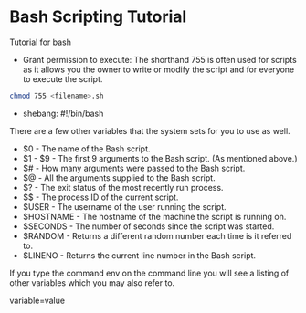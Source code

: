 <h1>Bash Scripting Tutorial</h1>

<p>Tutorial for bash</p>

- Grant permission to execute: The shorthand 755 is often used for scripts as it allows you the owner to write or modify the script and for everyone to execute the script.

```bash
chmod 755 <filename>.sh
```

- shebang: #!/bin/bash

There are a few other variables that the system sets for you to use as well.

- $0 - The name of the Bash script.
- $1 - $9 - The first 9 arguments to the Bash script. (As mentioned above.)
- $# - How many arguments were passed to the Bash script.
- $@ - All the arguments supplied to the Bash script.
- $? - The exit status of the most recently run process.
- $$ - The process ID of the current script.
- $USER - The username of the user running the script.
- $HOSTNAME - The hostname of the machine the script is running on.
- $SECONDS - The number of seconds since the script was started.
- $RANDOM - Returns a different random number each time is it referred to.
- $LINENO - Returns the current line number in the Bash script.

If you type the command env on the command line you will see a listing of other variables which you may also refer to.

variable=value
